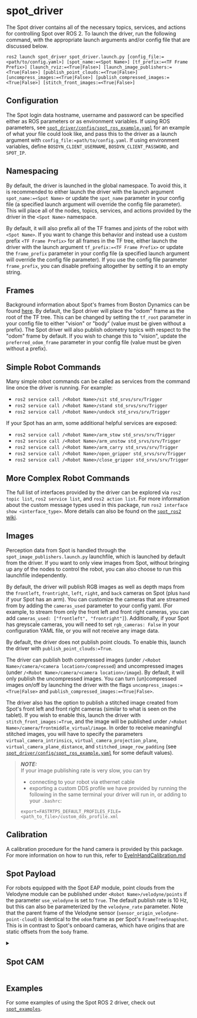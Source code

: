 # spot_driver

The Spot driver contains all of the necessary topics, services, and actions for controlling Spot over ROS 2.
To launch the driver, run the following command, with the appropriate launch arguments and/or config file that are discussed below.
```
ros2 launch spot_driver spot_driver.launch.py [config_file:=<path/to/config.yaml>] [spot_name:=<Spot Name>] [tf_prefix:=<TF Frame Prefix>] [launch_rviz:=<True|False>] [launch_image_publishers:=<True|False>] [publish_point_clouds:=<True|False>] [uncompress_images:=<True|False>] [publish_compressed_images:=<True|False>] [stitch_front_images:=<True|False>]
```

## Configuration
The Spot login data hostname, username and password can be specified either as ROS parameters or as environment variables.
If using ROS parameters, see [`spot_driver/config/spot_ros_example.yaml`](spot_driver/config/spot_ros_example.yaml) for an example of what your file could look like, and pass this to the driver as a launch argument with `config_file:=path/to/config.yaml`.
If using environment variables, define `BOSDYN_CLIENT_USERNAME`, `BOSDYN_CLIENT_PASSWORD`, and `SPOT_IP`.

## Namespacing
By default, the driver is launched in the global namespace.
To avoid this, it is recommended to either launch the driver with the launch argument `spot_name:=<Spot Name>` or update the `spot_name` parameter in your config file (a specified launch argument will override the config file parameter).
This will place all of the nodes, topics, services, and actions provided by the driver in the `<Spot Name>` namespace.

By default, it will also prefix all of the TF frames and joints of the robot with `<Spot Name>`.
If you want to change this behavior and instead use a custom prefix `<TF Frame Prefix>` for all frames in the TF tree, either launch the driver with the launch argument `tf_prefix:=<TF Frame Prefix>` or update the `frame_prefix` parameter in your config file (a specified launch argument will override the config file parameter).
If you use the config file parameter `frame_prefix`, you can disable prefixing altogether by setting it to an empty string.

## Frames
Background information about Spot's frames from Boston Dynamics can be found [here](https://dev.bostondynamics.com/docs/concepts/geometry_and_frames). 
By default, the Spot driver will place the "odom" frame as the root of the TF tree.
This can be changed by setting the `tf_root` parameter in your config file to either "vision" or "body" (value must be given without a prefix).
The Spot driver will also publish odometry topics with respect to the "odom" frame by default.
If you wish to change this to "vision", update the `preferred_odom_frame` parameter in your config file (value must be given without a prefix).

## Simple Robot Commands
Many simple robot commands can be called as services from the command line once the driver is running. For example:

* `ros2 service call /<Robot Name>/sit std_srvs/srv/Trigger`
* `ros2 service call /<Robot Name>/stand std_srvs/srv/Trigger`
* `ros2 service call /<Robot Name>/undock std_srvs/srv/Trigger`

If your Spot has an arm, some additional helpful services are exposed:
* `ros2 service call /<Robot Name>/arm_stow std_srvs/srv/Trigger`
* `ros2 service call /<Robot Name>/arm_unstow std_srvs/srv/Trigger`
* `ros2 service call /<Robot Name>/arm_carry std_srvs/srv/Trigger`
* `ros2 service call /<Robot Name>/open_gripper std_srvs/srv/Trigger`
* `ros2 service call /<Robot Name>/close_gripper std_srvs/srv/Trigger`

## More Complex Robot Commands
The full list of interfaces provided by the driver can be explored via `ros2 topic list`, `ros2 service list`, and `ros2 action list`. 
For more information about the custom message types used in this package, run `ros2 interface show <interface_type>`. 
More details can also be found on the [`spot_ros2` wiki](https://github.com/bdaiinstitute/spot_ros2/wiki/Spot-Driver-Available-Interfaces). 


## Images
Perception data from Spot is handled through the `spot_image_publishers.launch.py` launchfile, which is launched by default from the driver.
If you want to only view images from Spot, without bringing up any of the nodes to control the robot, you can also choose to run this launchfile independently.

By default, the driver will publish RGB images as well as depth maps from the `frontleft`, `frontright`, `left`, `right`, and `back` cameras on Spot (plus `hand` if your Spot has an arm).
You can customize the cameras that are streamed from by adding the `cameras_used` parameter to your config yaml. (For example, to stream from only the front left and front right cameras, you can add `cameras_used: ["frontleft", "frontright"]`).
Additionally, if your Spot has greyscale cameras, you will need to set `rgb_cameras: False` in your configuration YAML file, or you will not receive any image data.

By default, the driver does not publish point clouds.
To enable this, launch the driver with `publish_point_clouds:=True`.

The driver can publish both compressed images (under `/<Robot Name>/camera/<camera location>/compressed`) and uncompressed images (under `/<Robot Name>/camera/<camera location>/image`).
By default, it will only publish the uncompressed images.
You can turn (un)compressed images on/off by launching the driver with the flags `uncompress_images:=<True|False>` and `publish_compressed_images:=<True|False>`.

The driver also has the option to publish a stitched image created from Spot's front left and front right cameras (similar to what is seen on the tablet).
If you wish to enable this, launch the driver with `stitch_front_images:=True`, and the image will be published under `/<Robot Name>/camera/frontmiddle_virtual/image`.
In order to receive meaningful stitched images, you will have to specify the parameters `virtual_camera_intrinsics`, `virtual_camera_projection_plane`, `virtual_camera_plane_distance`, and `stitched_image_row_padding` (see [`spot_driver/config/spot_ros_example.yaml`](spot_driver/config/spot_ros_example.yaml) for some default values). 

> **_NOTE:_**  
If your image publishing rate is very slow, you can try 
> - connecting to your robot via ethernet cable 
> - exporting a custom DDS profile we have provided by running the following in the same terminal your driver will run in, or adding to your `.bashrc`:
> ```
> export=FASTRTPS_DEFAULT_PROFILES_FILE=<path_to_file>/custom_dds_profile.xml
> ```

## Calibration
A calibration procedure for the hand camera is provided by this package. For more information on how to run this, refer to [EyeInHandCalibration.md](EyeInHandCalibration.md)


## Spot Payload
For robots equipped with the Spot EAP module, point clouds from the Velodyne module can be published under `<Robot Name>/velodyne/points` if the parameter `use_velodyne` is set to `True`.
The default publish rate is 10 Hz, but this can also be parameterized by the `velodyne_rate` parameter.
Note that the parent frame of the Velodyne sensor (`sensor_origin_velodyne-point-cloud`) is identical to the `odom` frame as per Spot's `FrameTreeSnapshot`.
This is in contrast to Spot's onboard cameras, which have origins that are static offsets from the `body` frame.


<details>
<summary><h2>Spot CAM</h2></summary>
<br>

Due to known issues with the Spot CAM, it is disabled by default. To enable publishing and usage over the driver, add the following command in your configuration YAML file:
    `initialize_spot_cam: True`

The Spot CAM payload has known issues with the SSL certification process in https. If you get the following errors:

```
non-existing PPS 0 referenced
decode_slice_header error
no frame!
```

Then you want to log into the Spot CAM over the browser. In your browser, type in:

    https://<ip_address_of_spot>:<sdp_port>/h264.sdp.html

The default port for SDP is 31102 for the Spot CAM. Once inside, you will be prompted to log in using your username and password. Do so and the WebRTC frames should begin to properly stream.

</details>


## Examples
For some examples of using the Spot ROS 2 driver, check out [`spot_examples`](../spot_examples/).

